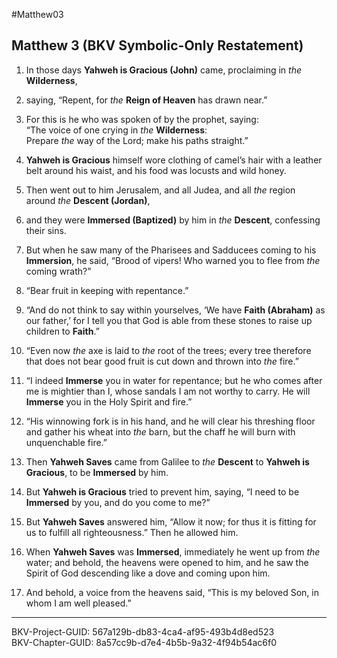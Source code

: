 #Matthew03

## Matthew 3 (BKV Symbolic-Only Restatement)

1. In those days **Yahweh is Gracious (John)** came, proclaiming in _the_ **Wilderness**,  

2. saying, “Repent, for _the_ **Reign of Heaven** has drawn near.”  

3. For this is he who was spoken of by the prophet, saying:  
“The voice of one crying in _the_ **Wilderness**:  
Prepare _the_ way of the Lord; make his paths straight.”  

4. **Yahweh is Gracious** himself wore clothing of camel’s hair with a leather belt around his waist, and his food was locusts and wild honey.  

5. Then went out to him Jerusalem, and all Judea, and all _the_ region around _the_ **Descent (Jordan)**,  

6. and they were **Immersed (Baptized)** by him in _the_ **Descent**, confessing their sins.  

7. But when he saw many of the Pharisees and Sadducees coming to his **Immersion**, he said, “Brood of vipers! Who warned you to flee from _the_ coming wrath?”  

8. “Bear fruit in keeping with repentance.”  

9. “And do not think to say within yourselves, ‘We have **Faith (Abraham)** as our father,’ for I tell you that God is able from these stones to raise up children to **Faith**.”  

10. “Even now _the_ axe is laid to _the_ root of the trees; every tree therefore that does not bear good fruit is cut down and thrown into _the_ fire.”  

11. “I indeed **Immerse** you in water for repentance; but he who comes after me is mightier than I, whose sandals I am not worthy to carry. He will **Immerse** you in the Holy Spirit and fire.”  

12. “His winnowing fork is in his hand, and he will clear his threshing floor and gather his wheat into _the_ barn, but the chaff he will burn with unquenchable fire.”  

13. Then **Yahweh Saves** came from Galilee to _the_ **Descent** to **Yahweh is Gracious**, to be **Immersed** by him.  

14. But **Yahweh is Gracious** tried to prevent him, saying, “I need to be **Immersed** by you, and do you come to me?”  

15. But **Yahweh Saves** answered him, “Allow it now; for thus it is fitting for us to fulfill all righteousness.” Then he allowed him.  

16. When **Yahweh Saves** was **Immersed**, immediately he went up from _the_ water; and behold, the heavens were opened to him, and he saw the Spirit of God descending like a dove and coming upon him.  

17. And behold, a voice from the heavens said, “This is my beloved Son, in whom I am well pleased.”  

---
BKV-Project-GUID: 567a129b-db83-4ca4-af95-493b4d8ed523  
BKV-Chapter-GUID: 8a57cc9b-d7e4-4b5b-9a32-4f94b54ac6f0
